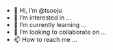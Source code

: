 - 👋 Hi, I’m @tsooju
- 👀 I’m interested in ...
- 🌱 I’m currently learning ...
- 💞️ I’m looking to collaborate on ...
- 📫 How to reach me ...

<!---
tsooju/tsooju is a ✨ special ✨ repository because its `README.md` (this file) appears on your GitHub profile.
You can click the Preview link to take a look at your changes.
--->
